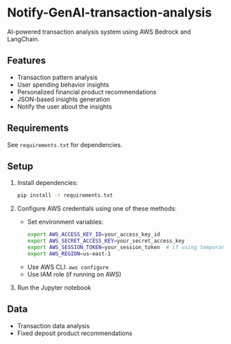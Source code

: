 # Notify-GenAI-transaction-analysis


AI-powered transaction analysis system using AWS Bedrock and LangChain.

## Features
- Transaction pattern analysis
- User spending behavior insights
- Personalized financial product recommendations
- JSON-based insights generation
- Notify the user about the insights

## Requirements
See `requirements.txt` for dependencies.

## Setup
1. Install dependencies:
   ```bash
   pip install -r requirements.txt
   ```

2. Configure AWS credentials using one of these methods:
   - Set environment variables:
     ```bash
     export AWS_ACCESS_KEY_ID=your_access_key_id
     export AWS_SECRET_ACCESS_KEY=your_secret_access_key
     export AWS_SESSION_TOKEN=your_session_token  # if using temporary credentials
     export AWS_REGION=us-east-1
     ```
   - Use AWS CLI: `aws configure`
   - Use IAM role (if running on AWS)

3. Run the Jupyter notebook

## Data
- Transaction data analysis
- Fixed deposit product recommendations
